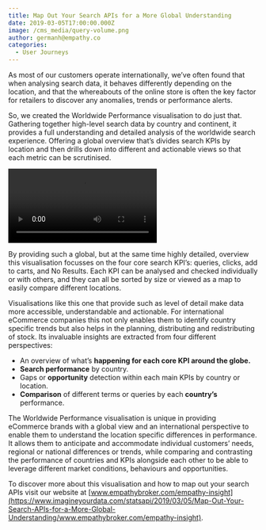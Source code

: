 ```yaml
---
title: Map Out Your Search APIs for a More Global Understanding
date: 2019-03-05T17:00:00.000Z
image: /cms_media/query-volume.png
author: germanh@empathy.co
categories:
  - User Journeys
---
```

As most of our customers operate internationally, we’ve often found that when analysing search data, it behaves differently depending on the location, and that the whereabouts of the online store is often the key factor for retailers to discover any anomalies, trends or performance alerts.

So, we created the Worldwide Performance visualisation to do just that. Gathering together high-level search data by country and continent, it provides a full understanding and detailed analysis of the worldwide search experience. Offering a global overview that’s divides search KPIs by location and then drills down into different and actionable views so that each metric can be scrutinised.

<video controls poster=""><source src="/cms_media/video-query-volume.mp4" type="video/mp4"></video>

By providing such a global, but at the same time highly detailed, overview this visualisation focusses on the four core search KPI’s: queries, clicks, add to carts, and No Results. Each KPI can be analysed and checked individually or with others, and they can all be sorted by size or viewed as a map to easily compare different locations.

Visualisations like this one that provide such as level of detail make data more accessible, understandable and actionable. For international eCommerce companies this not only enables them to identify country specific trends but also helps in the planning, distributing and redistributing of stock. Its invaluable insights are extracted from four different perspectives:

* An overview of what’s **happening for each core KPI around the globe.**
* **Search performance** by country.
* Gaps or **opportunity** detection within each main KPIs by country or location.
* **Comparison** of different terms or queries by each **country’s** performance.

The Worldwide Performance visualisation is unique in providing eCommerce brands with a global view and an international perspective to enable them to understand the location specific differences in performance. It allows them to anticipate and accommodate individual customers’ needs, regional or national differences or trends, while comparing and contrasting the performance of countries and KPIs alongside each other to be able to leverage different market conditions, behaviours and opportunities.

To discover more about this visualisation and how to map out your search APIs visit our website at [www.empathybroker.com/empathy-insight](https://www.imagineyourdata.com/statsapi/2019/03/05/Map-Out-Your-Search-APIs-for-a-More-Global-Understanding/www.empathybroker.com/empathy-insight).